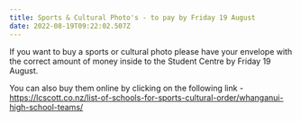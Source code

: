 ```yaml
---
title: Sports & Cultural Photo's - to pay by Friday 19 August
date: 2022-08-19T09:22:02.507Z
---
```

If you want to buy a sports or cultural photo please have your envelope with the correct amount of money inside to the Student Centre by Friday 19 August.  

You can also buy them online by clicking on the following link -  <https://lcscott.co.nz/list-of-schools-for-sports-cultural-order/whanganui-high-school-teams/>
